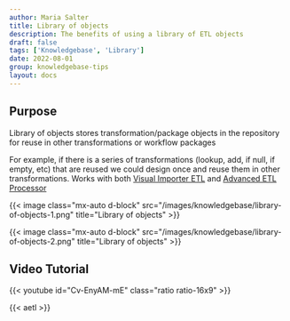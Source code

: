 ```yaml
---
author: Maria Salter
title: Library of objects
description: The benefits of using a library of ETL objects
draft: false
tags: ['Knowledgebase', 'Library']
date: 2022-08-01
group: knowledgebase-tips
layout: docs
---
```


## Purpose

Library of objects stores transformation/package objects in the repository for reuse in other transformations or workflow packages

For example, if there is a series of transformations (lookup, add, if null, if empty, etc) that are reused we could design once and reuse them in other transformations. Works with both [Visual Importer ETL](https://www.etl-tools.com/advanced-etl-processor/online-tutorial.html) and [Advanced ETL Processor](https://www.etl-tools.com/advanced-etl-processor/overview.html)

{{< image class="mx-auto d-block"  src="/images/knowledgebase/library-of-objects-1.png" title="Library of objects" >}}

{{< image class="mx-auto d-block"  src="/images/knowledgebase/library-of-objects-2.png" title="Library of objects" >}}

## Video Tutorial

{{< youtube id="Cv-EnyAM-mE" class="ratio ratio-16x9" >}}

{{< aetl >}}
